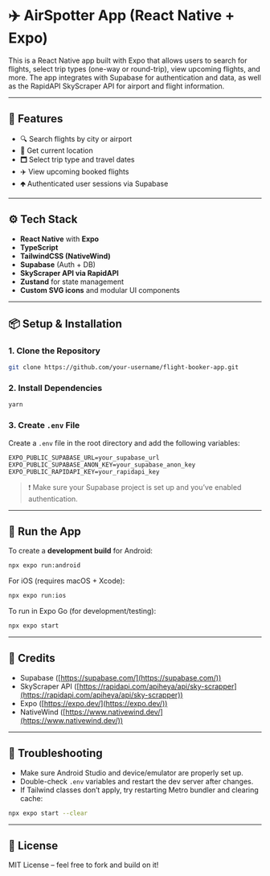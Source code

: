 # ✈️ AirSpotter App (React Native + Expo)

This is a React Native app built with Expo that allows users to search for flights, select trip types (one-way or round-trip), view upcoming flights, and more. The app integrates with Supabase for authentication and data, as well as the RapidAPI SkyScraper API for airport and flight information.

---

## 🚀 Features

- 🔍 Search flights by city or airport
- 📍 Get current location
- 🗖️ Select trip type and travel dates
- ✈️ View upcoming booked flights
- 🢁 Authenticated user sessions via Supabase

---

## ⚙️ Tech Stack

- **React Native** with **Expo**
- **TypeScript**
- **TailwindCSS (NativeWind)**
- **Supabase** (Auth + DB)
- **SkyScraper API via RapidAPI**
- **Zustand** for state management
- **Custom SVG icons** and modular UI components

---

## 📦 Setup & Installation

### 1. Clone the Repository

```bash
git clone https://github.com/your-username/flight-booker-app.git
```

### 2. Install Dependencies

```bash
yarn
```

### 3. Create `.env` File

Create a `.env` file in the root directory and add the following variables:

```env
EXPO_PUBLIC_SUPABASE_URL=your_supabase_url
EXPO_PUBLIC_SUPABASE_ANON_KEY=your_supabase_anon_key
EXPO_PUBLIC_RAPIDAPI_KEY=your_rapidapi_key
```

> ❗ Make sure your Supabase project is set up and you’ve enabled authentication.

---

## 🧪 Run the App

To create a **development build** for Android:

```bash
npx expo run:android
```

For iOS (requires macOS + Xcode):

```bash
npx expo run:ios
```

To run in Expo Go (for development/testing):

```bash
npx expo start
```

---

## 🙌 Credits

- Supabase ([https://supabase.com/](https://supabase.com/))
- SkyScraper API ([https://rapidapi.com/apiheya/api/sky-scrapper](https://rapidapi.com/apiheya/api/sky-scrapper))
- Expo ([https://expo.dev/](https://expo.dev/))
- NativeWind ([https://www.nativewind.dev/](https://www.nativewind.dev/))

---

## 🚡 Troubleshooting

- Make sure Android Studio and device/emulator are properly set up.
- Double-check `.env` variables and restart the dev server after changes.
- If Tailwind classes don’t apply, try restarting Metro bundler and clearing cache:

```bash
npx expo start --clear
```

---

## 📜 License

MIT License – feel free to fork and build on it!
